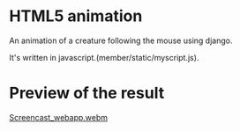 # HTML5 animation

An animation of a creature following the mouse using django.

It's written in javascript.(member/static/myscript.js).

# Preview of the result
[Screencast_webapp.webm](https://github.com/user-attachments/assets/c1d95117-1562-41fb-bb6f-62f9908a6551)
